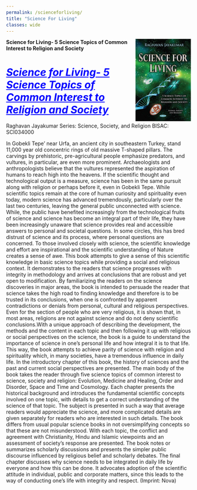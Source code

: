 ```yaml
---
permalink: /scienceforliving/
title: "Science For Living"
classes: wide
---
```

<!--![image caption](/assets/images/SFL.jpeg)-->
<img src="/assets/images/SFL.jpeg" width="30%" title="Nova Science:Novapublishers" align="right" />


**Science for Living- 5 Science Topics of Common Interest to Religion and Society**
<h1 style="color:blue"> <u> <em> Science for Living- 5 Science Topics of Common Interest to Religion and Society </em> </u> </h1>


Raghavan Jayakumar
Series: Science, Society, and Religion
BISAC: SCI034000

In Gobekli Tepe’ near Urfa, an ancient city in southeastern Turkey, stand 11,000 year old concentric rings of old massive T-shaped pillars. The carvings
by prehistoric, pre-agricultural people emphasize predators, and vultures, in particular, are even more prominent. Archaeologists and anthropologists 
believe that the vultures represented the aspiration of humans to reach high into the heavens. If the scientific thought and technological output is a 
measure, science has been in the same pursuit along with religion or perhaps before it, even in Gobekli Tepe. While scientific topics remain at the core
of human curiosity and spirituality even today, modern science has advanced tremendously, particularly over the last two centuries, leaving the general 
public unconnected with science. While, the public have benefited increasingly from the technological fruits of science and science has become an integral
part of their life, they have been increasingly unaware that science provides real and accessible answers to personal and societal questions. In some
circles, this has bred distrust of science and its process, where personal questions are concerned. To those involved closely with science, the scientific
knowledge and effort are inspirational and the scientific understanding of Nature creates a sense of awe. This book attempts to give a sense of this
scientific knowledge in basic science topics while providing a social and religious context. It demonstrates to the readers that science progresses with
integrity in methodology and arrives at conclusions that are robust and yet open to modification. By familiarizing the readers on the science discoveries
in major areas, the book is intended to persuade the reader that science takes the high road to finding knowledge and therefore is to be trusted in its
conclusions, when one is confronted by apparent contradictions or denials from personal, cultural and religious perspectives. Even for the section of
people who are very religious, it is shown that, in most areas, religions are not against science and do not deny scientific conclusions.With a unique 
approach of describing the development, the methods and the content in each topic and then following it up with religious or social perspectives on the 
science, the book is a guide to understand the importance of science in one’s personal life and how integral it is to that life. This way, the book 
attempts to achieve parity of science with religion and spirituality which, in many societies, have a tremendous influence in daily life. In the 
introductory chapter of this book, the history of sciences and the past and current social perspectives are presented. The main body of the book 
takes the reader through five science topics of common interest to science, society and religion: Evolution, Medicine and Healing, Order and Disorder, 
Space and Time and Cosmology. Each chapter presents the historical background and introduces the fundamental scientific concepts involved on one topic,
with details to get a correct understanding of the science of that topic. The subject is presented in such a way that average readers would appreciate
the science, and more complicated details are given separately for readers who are interested in such details. The book differs from usual popular 
science books in not oversimplifying concepts so that these are not misunderstood. With each topic, the conflict and agreement with Christianity, Hindu
and Islamic viewpoints and an assessment of society’s response are presented. The book notes or summarizes scholarly discussions and presents the 
simpler public discourse influenced by religious belief and scholarly debates. The final chapter discusses why science needs to be integrated in daily
life by everyone and how this can be done. It advocates adoption of the scientific attitude in individual, public and corporate matters, since this
leads to the way of conducting one’s life with integrity and respect. (Imprint: Nova)
